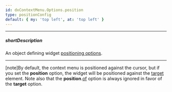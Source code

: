 ```yaml
---
id: dxContextMenu.Options.position
type: positionConfig
default: { my: 'top left', at: 'top left' }
---
```

---
##### shortDescription
An object defining widget [positioning options](/Documentation/ApiReference/Common/Object_Structures/positionConfig/).

---
[note]By default, the context menu is positioned against the cursor, but if you set the **position** option, the widget will be positioned against the [target](/Documentation/ApiReference/UI_Widgets/dxContextMenu/Configuration/#target) element. Note also that the **position**.[of](/Documentation/ApiReference/Common/Object_Structures/positionConfig/#of) option is always ignored in favor of the **target** option.